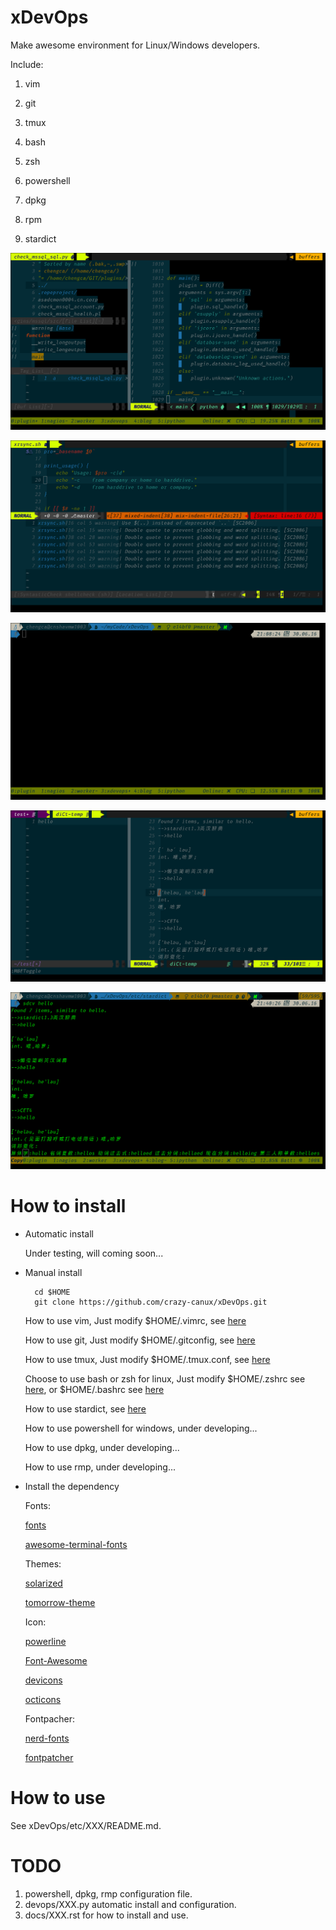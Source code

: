 # xDevOps

Make awesome environment for Linux/Windows developers.

Include:

1. vim

2. git

3. tmux

4. bash

5. zsh

6. powershell

7. dpkg

8. rpm

9. stardict

![pic](/data/all.png)

![pic1](/data/vim.png)

![pic2](/data/tmux.png)

![pic3](/data/stardict.png)

![pic4](/data/sdcv.png)

# How to install

* Automatic install

    Under testing, will coming soon...

* Manual install

        cd $HOME
        git clone https://github.com/crazy-canux/xDevOps.git

    How to use vim, Just modify $HOME/.vimrc, see [here](/etc/vim/README.md)

    How to use git, Just modify $HOME/.gitconfig, see [here](/etc/git/README.md)

    How to use tmux, Just modify $HOME/.tmux.conf, see [here](/etc/tmux/README.md)

    Choose to use bash or zsh for linux, Just modify $HOME/.zshrc see [here](/etc/zsh/README.md), or $HOME/.bashrc see [here](/etc/bash/README.md)

    How to use stardict, see [here](/etc/stardict/README.md)

    How to use powershell for windows, under developing...

    How to use dpkg, under developing...

    How to use rmp, under developing...

* Install the dependency

    Fonts:

    [fonts](https://github.com/powerline/fonts)

    [awesome-terminal-fonts](https://github.com/gabrielelana/awesome-terminal-fonts)

    Themes:

    [solarized](https://github.com/altercation/solarized)

    [tomorrow-theme](https://github.com/chriskempson/tomorrow-theme)

    Icon:

    [powerline](https://github.com/powerline/powerline)

    [Font-Awesome](https://github.com/FortAwesome/Font-Awesome)

    [devicons](https://github.com/vorillaz/devicons)

    [octicons](https://github.com/primer/octicons)

    Fontpacher:

    [nerd-fonts](https://github.com/ryanoasis/nerd-fonts)

    [fontpatcher](https://github.com/powerline/fontpatcher)

# How to use

See xDevOps/etc/XXX/README.md.

# TODO

1. powershell, dpkg, rmp configuration file.
2. devops/XXX.py automatic install and configuration.
3. docs/XXX.rst for how to install and use.
